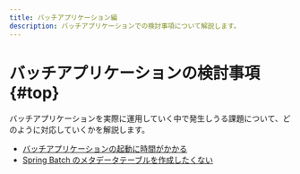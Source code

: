 ```yaml
---
title: バッチアプリケーション編
description: バッチアプリケーションでの検討事項について解説します。
---
```


# バッチアプリケーションの検討事項 {#top}

バッチアプリケーションを実際に運用していく中で発生しうる課題について、どのように対応していくかを解説します。

- [バッチアプリケーションの起動に時間がかかる](./reduced-startup-time.md)
- [Spring Batch のメタデータテーブルを作成したくない](./without-using-meta-data-table.md)

